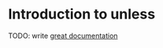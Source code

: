 # Introduction to unless

TODO: write [great documentation](http://jacobian.org/writing/great-documentation/what-to-write/)
